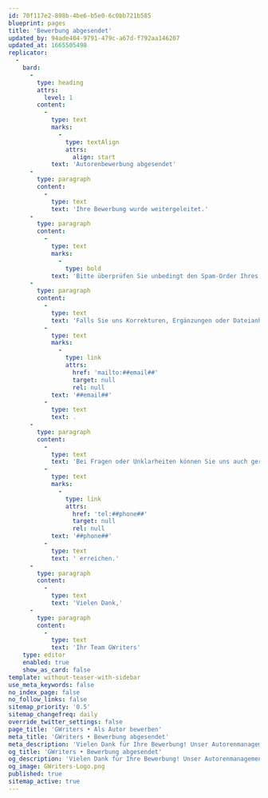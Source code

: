 ```yaml
---
id: 70f117e2-898b-4be6-b5e0-6c0bb721b585
blueprint: pages
title: 'Bewerbung abgesendet'
updated_by: 94ade404-9791-479c-a67d-f792aa146207
updated_at: 1665505498
replicator:
  -
    bard:
      -
        type: heading
        attrs:
          level: 1
        content:
          -
            type: text
            marks:
              -
                type: textAlign
                attrs:
                  align: start
            text: 'Autorenbewerbung abgesendet'
      -
        type: paragraph
        content:
          -
            type: text
            text: 'Ihre Bewerbung wurde weitergeleitet.'
      -
        type: paragraph
        content:
          -
            type: text
            marks:
              -
                type: bold
            text: 'Bitte überprüfen Sie unbedingt den Spam-Order Ihres E-Mail-Postfachs, falls Sie innerhalb unserer Geschäftszeiten noch keine Nachricht von uns innerhalb von 48 Stunden erhalten haben.'
      -
        type: paragraph
        content:
          -
            type: text
            text: 'Falls Sie uns Korrekturen, Ergänzungen oder Dateianhänge zusenden möchten, senden Sie diese bitte einfach per E-Mail an '
          -
            type: text
            marks:
              -
                type: link
                attrs:
                  href: 'mailto:##email##'
                  target: null
                  rel: null
            text: '##email##'
          -
            type: text
            text: .
      -
        type: paragraph
        content:
          -
            type: text
            text: 'Bei Fragen oder Unklarheiten können Sie uns auch gern von Montag bis Freitag, 9:00-18:00 Uhr telefonisch unter der Rufnummer '
          -
            type: text
            marks:
              -
                type: link
                attrs:
                  href: 'tel:##phone##'
                  target: null
                  rel: null
            text: '##phone##'
          -
            type: text
            text: ' erreichen.'
      -
        type: paragraph
        content:
          -
            type: text
            text: 'Vielen Dank,'
      -
        type: paragraph
        content:
          -
            type: text
            text: 'Ihr Team GWriters'
    type: editor
    enabled: true
    show_as_card: false
template: without-teaser-with-sidebar
use_meta_keywords: false
no_index_page: false
no_follow_links: false
sitemap_priority: '0.5'
sitemap_changefreq: daily
override_twitter_settings: false
page_title: 'GWriters • Als Autor bewerben'
meta_title: 'GWriters • Bewerbung abgesendet'
meta_description: 'Vielen Dank für Ihre Bewerbung! Unser Autorenmanagement wird sich in kürzester Zeit mit Ihnen in Verbindung setzen.'
og_title: 'GWriters • Bewerbung abgesendet'
og_description: 'Vielen Dank für Ihre Bewerbung! Unser Autorenmanagement wird sich in kürzester Zeit mit Ihnen in Verbindung setzen.'
og_image: GWriters-Logo.png
published: true
sitemap_active: true
---
```

